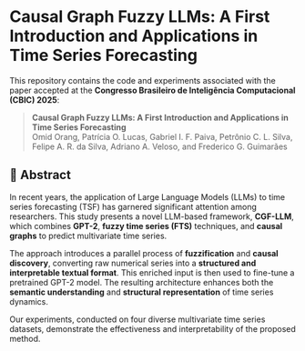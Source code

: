 # Causal Graph Fuzzy LLMs: A First Introduction and Applications in Time Series Forecasting

This repository contains the code and experiments associated with the paper accepted at the **Congresso Brasileiro de Inteligência Computacional (CBIC) 2025**:

> **Causal Graph Fuzzy LLMs: A First Introduction and Applications in Time Series Forecasting**  
> Omid Orang, Patrícia O. Lucas, Gabriel I. F. Paiva, Petrônio C. L. Silva, Felipe A. R. da Silva, Adriano A. Veloso, and Frederico G. Guimarães

## 📌 Abstract

In recent years, the application of Large Language Models (LLMs) to time series forecasting (TSF) has garnered significant attention among researchers. This study presents a novel LLM-based framework, **CGF-LLM**, which combines **GPT-2**, **fuzzy time series (FTS)** techniques, and **causal graphs** to predict multivariate time series. 

The approach introduces a parallel process of **fuzzification** and **causal discovery**, converting raw numerical series into a **structured and interpretable textual format**. This enriched input is then used to fine-tune a pretrained GPT-2 model. The resulting architecture enhances both the **semantic understanding** and **structural representation** of time series dynamics.

Our experiments, conducted on four diverse multivariate time series datasets, demonstrate the effectiveness and interpretability of the proposed method.

